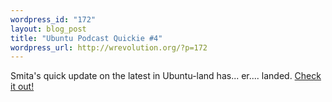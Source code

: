 ```yaml
--- 
wordpress_id: "172"
layout: blog_post
title: "Ubuntu Podcast Quickie #4"
wordpress_url: http://wrevolution.org/?p=172
---
```

Smita's quick update on the latest in Ubuntu-land has... er.... landed.  <a href="http://ubuntupodcast.net/2009/01/30/ubuntu-podcast-qucikie-4/">Check it out!</a>
